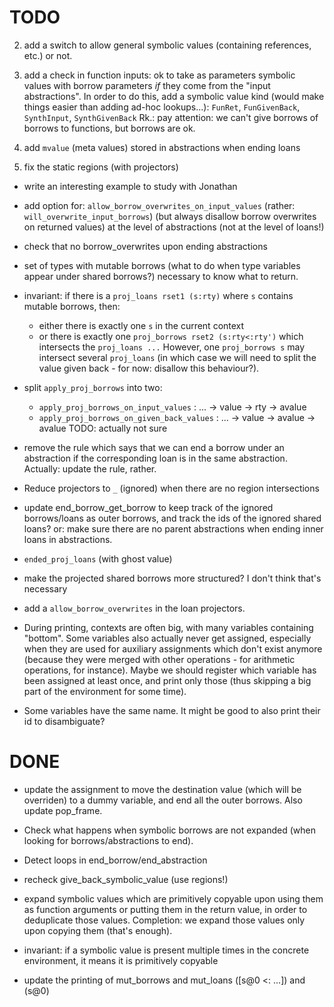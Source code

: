 # TODO

2. add a switch to allow general symbolic values (containing references, etc.)
  or not.

3. add a check in function inputs: ok to take as parameters symbolic values with
  borrow parameters *if* they come from the "input abstractions".
  In order to do this, add a symbolic value kind (would make things easier than
  adding ad-hoc lookups...): `FunRet`, `FunGivenBack`, `SynthInput`, `SynthGivenBack`
  Rk.: pay attention: we can't give borrows of borrows to functions, but borrows
  are ok.

5. add `mvalue` (meta values) stored in abstractions when ending loans

7. fix the static regions (with projectors)

* write an interesting example to study with Jonathan

* add option for: `allow_borrow_overwrites_on_input_values`
  (rather: `will_overwrite_input_borrows`)
  (but always disallow borrow overwrites on returned values)
  at the level of abstractions (not at the level of loans!)

* check that no borrow_overwrites upon ending abstractions

* set of types with mutable borrows (what to do when type variables appear under
  shared borrows?)
  necessary to know what to return.

* invariant: if there is a `proj_loans rset1 (s:rty)` where `s` contains mutable
  borrows, then:
  * either there is exactly one `s` in the current context
  * or there is exactly one `proj_borrows rset2 (s:rty<:rty')` which intersects
    the `proj_loans ...`
  However, one `proj_borrows s` may intersect several `proj_loans` (in which
  case we will need to split the value given back - for now: disallow this
  behaviour?).

* split `apply_proj_borrows` into two:
  * `apply_proj_borrows_on_input_values` : ... -> value -> rty -> avalue
  * `apply_proj_borrows_on_given_back_values` : ... -> value -> avalue -> avalue
  TODO: actually not sure

* remove the rule which says that we can end a borrow under an abstraction if
  the corresponding loan is in the same abstraction.
  Actually: update the rule, rather.
* Reduce projectors to `_` (ignored) when there are no region intersections

* update end_borrow_get_borrow to keep track of the ignored borrows/loans as
  outer borrows, and track the ids of the ignored shared loans?
  or: make sure there are no parent abstractions when ending inner loans in
  abstractions.

* `ended_proj_loans` (with ghost value)

* make the projected shared borrows more structured? I don't think that's necessary

* add a `allow_borrow_overwrites` in the loan projectors.

* During printing, contexts are often big, with many variables containing "bottom".
  Some variables also actually never get assigned, especially when they are used
  for auxiliary assignments which don't exist anymore (because they were merged
  with other operations - for arithmetic operations, for instance).
  Maybe we should register which variable has been assigned at least once, and
  print only those (thus skipping a big part of the environment for some time).

* Some variables have the same name. It might be good to also print their id
  to disambiguate?


# DONE

* update the assignment to move the destination value (which will be overriden)
  to a dummy variable, and end all the outer borrows.
  Also update pop_frame.

* Check what happens when symbolic borrows are not expanded (when looking for
  borrows/abstractions to end).

* Detect loops in end_borrow/end_abstraction

* recheck give_back_symbolic_value (use regions!)

* expand symbolic values which are primitively copyable upon using them as
  function arguments or putting them in the return value, in order to deduplicate
  those values.
  Completion: we expand those values only upon copying them (that's enough).

* invariant: if a symbolic value is present multiple times in the concrete environment,
  it means it is primitively copyable

* update the printing of mut_borrows and mut_loans ([s@0 <: ...]) and (s@0)
